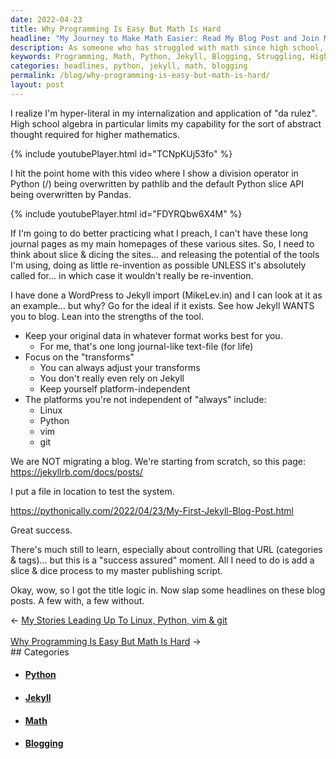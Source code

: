 ```yaml
---
date: 2022-04-23
title: Why Programming Is Easy But Math Is Hard
headline: "My Journey to Make Math Easier: Read My Blog Post and Join Me!"
description: As someone who has struggled with math since high school, I have used Python and other tools to make it easier for me. I recently created my first Jekyll blog post and am now working on adding headlines. I'm excited to share my journey and hope it helps other people who are also struggling with math. Come read my blog post and join me on this journey!
keywords: Programming, Math, Python, Jekyll, Blogging, Struggling, High School, WordPress, Data Management, Headlines
categories: headlines, python, jekyll, math, blogging
permalink: /blog/why-programming-is-easy-but-math-is-hard/
layout: post
---
```



I realize I'm hyper-literal in my internalization and
application of "da rulez". High school algebra in particular limits my
capability for the sort of abstract thought required for higher mathematics.

{% include youtubePlayer.html id="TCNpKUj53fo" %}

I hit the point home with this video where I show a division operator in Python
(/) being overwritten by pathlib and the default Python slice API being
overwritten by Pandas.

{% include youtubePlayer.html id="FDYRQbw6X4M" %}

If I'm going to do better practicing what I preach, I can't have these long
journal pages as my main homepages of these various sites. So, I need to think
about slice & dicing the sites... and releasing the potential of the tools I'm
using, doing as little re-invention as possible UNLESS it's absolutely called
for... in which case it wouldn't really be re-invention.

I have done a WordPress to Jekyll import (MikeLev.in) and I can look at it as
an example... but why? Go for the ideal if it exists. See how Jekyll WANTS you
to blog. Lean into the strengths of the tool.

- Keep your original data in whatever format works best for you.
  - For me, that's one long journal-like text-file (for life)
- Focus on the "transforms"
  - You can always adjust your transforms
  - You don't really even rely on Jekyll
  - Keep yourself platform-independent
- The platforms you're not independent of "always" include:
  - Linux
  - Python
  - vim
  - git

We are NOT migrating a blog. We're starting from scratch, so this page:
https://jekyllrb.com/docs/posts/

I put a file in location to test the system.

https://pythonically.com/2022/04/23/My-First-Jekyll-Blog-Post.html

Great success.

There's much still to learn, especially about controlling that URL (categories
& tags)... but this is a "success assured" moment. All I need to do is add a
slice & dice process to my master publishing script.

Okay, wow, so I got the title logic in. Now slap some headlines on these blog
posts. A few with, a few without.

<div class="arrow-links"><div class="post-nav-prev"><span class="arrow">&larr;&nbsp;</span><a href="/blog/my-stories-leading-up-to-linux-python-vim-git/">My Stories Leading Up To Linux, Python, vim & git</a></div> &nbsp; <div class="post-nav-next"><a href="/blog/why-programming-is-easy-but-math-is-hard/">Why Programming Is Easy But Math Is Hard</a><span class="arrow">&nbsp;&rarr;</span></div></div>
## Categories

<ul>
<li><h4><a href='/python/'>Python</a></h4></li>
<li><h4><a href='/jekyll/'>Jekyll</a></h4></li>
<li><h4><a href='/math/'>Math</a></h4></li>
<li><h4><a href='/blogging/'>Blogging</a></h4></li></ul>